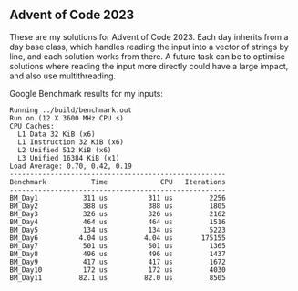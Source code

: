 ## Advent of Code 2023

These are my solutions for Advent of Code 2023. Each day inherits from a day base class, which handles reading the input into a vector of strings by line, and each solution works from there. 
A future task can be to optimise solutions where reading the input more directly could have a large impact, and also use multithreading.

Google Benchmark results for my inputs:
```
Running ../build/benchmark.out
Run on (12 X 3600 MHz CPU s)
CPU Caches:
  L1 Data 32 KiB (x6)
  L1 Instruction 32 KiB (x6)
  L2 Unified 512 KiB (x6)
  L3 Unified 16384 KiB (x1)
Load Average: 0.70, 0.42, 0.19
-----------------------------------------------------
Benchmark           Time             CPU   Iterations
-----------------------------------------------------
BM_Day1           311 us          311 us         2256
BM_Day2           388 us          388 us         1805
BM_Day3           326 us          326 us         2162
BM_Day4           464 us          464 us         1516
BM_Day5           134 us          134 us         5223
BM_Day6          4.04 us         4.04 us       175155
BM_Day7           501 us          501 us         1365
BM_Day8           496 us          496 us         1437
BM_Day9           417 us          417 us         1672
BM_Day10          172 us          172 us         4030
BM_Day11         82.1 us         82.0 us         8505
```